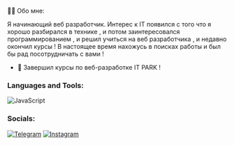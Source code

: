 👨‍💻 Обо мне:

Я начинающий веб разработчик. Интерес к IT появился с того что я хорошо разбирался в технике , и потом заинтересовался программированием , и решил учиться на веб разработчика , и недавно окончил курсы ! В настоящее время нахожусь в поисках работы и был бы рад посотрудничать с вами !


- 🌱 Завершил курсы по веб-разработке IT PARK !

### Languages and Tools:
 ![JavaScript](https://img.shields.io/badge/-JavaScript-090909?style=for-the-badge&logo=JavaScript&logoColor=E9D54D)
 

 ### Socials:
[![Telegram](https://img.shields.io/badge/-Telegram-090909?style=for-the-badge&logo=telegram&logoColor=27A0D9)](https://t.me/qsvvx)
[![Instagram](https://img.shields.io/badge/-Instagram-090909?style=for-the-badge&logo=instagram&logoColor=B4068E)](https://www.instagram.com/iamboburr)


